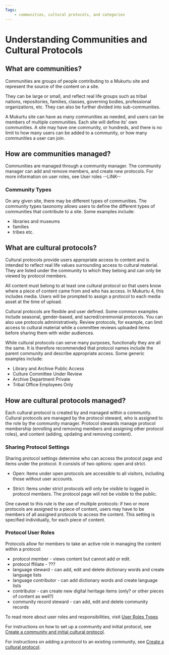 ```yaml
---
Tags:
    - communities, cultural protocols, and categories
---
```


# Understanding Communities and Cultural Protocols

## What are communities?

Communities are groups of people contributing to a Mukurtu site and represent the source of the content on a site. 

They can be large or small, and reflect real life groups such as tribal nations, repositories, families, classes, governing bodies, professional organizations, etc. They can also be further divided into sub-communities. 

A Mukurtu site can have as many communities as needed, and users can be members of multiple communities. Each site will define its' own communities. A site may have one community, or hundreds, and there is no limit to how many users can be added to a community, or how many communities a user can join.

## How are communities managed?

Communities are managed through a community manager. The community manager can add and remove members, and create new protocols. For more information on user roles, see User roles --LINK--

### Community Types

On any given site, there may be different types of communities. The community types taxonomy allows users to define the different types of communities that contribute to a site. Some examples include:

- libraries and museums
- families
- tribes etc. 

## What are cultural protocols?

Cultural protocols provide users appropriate access to content and is intended to reflect real life values surrounding access to cultural material. They are listed under the community to which they belong and can only be viewed by protocol members.

All content must belong to at least one cultural protocol so that users know where a piece of content came from and who has access. In Mukurtu 4, this includes media. Users will be prompted to assign a protocol to each media asset at the time of upload.

Cultural protocols are flexible and user defined. Some common examples include seasonal, gender-based, and sacred/ceremonial protocols. You can also use protocols administratively. Review protocols, for example, can limit access to cultural material while a committee reviews uploaded items before sharing them with wider audiences.

While cultural protocols can serve many purposes, functionally they are all the same. It is therefore recommended that protocol names include the parent community and describe appropriate access. Some generic examples include:

- Library and Archive Public Access
- Culture Committee Under Review
- Archive Department Private
- Tribal Office Employees Only

## How are cultural protocols managed?

Each cultural protocol is created by and managed within a community. Cultural protocols are managed by the protocol steward, who is assigned to the role by the community manager. Protocol stewards manage protocol membership (enrolling and removing members and assigning other protocol roles), and content (adding, updating and removing content).

### Sharing Protocol Settings

Sharing protocol settings determine who can access the protocol page and items under the protocol. It consists of two options: open and strict.

- Open: Items under open protocols are accessible to all visitors, including those without user accounts.

- Strict: Items under strict protocols will only be visible to logged in protocol members. The protocol page will not be visible to the public.

One caveat to this rule is the use of multiple protocols: if two or more protocols are assigned to a piece of content, users may have to be members of all assigned protocols to access the content. This setting is specified individually, for each piece of content.

### Protocol User Roles

Protocols allow for members to take an active role in managing the content within a protocol:

- protocol member - views content but cannot add or edit.
- protocol ffiliate - ???
- language steward - can add, edit and delete dictionary words and create language lists
- language contributor - can add dictionary words and create language lists
- contributor - can create new digital heritage items (only? or other pieces of content as well?)
- community record steward - can add, edit and delete community records

To read more about user roles and responsibilities, visit [User Roles Types](../users/user-role-types.md) 

For instructions on how to set up a community and initial protocol, see [Create a community and initial cultural protocol](./CreateACommunityAndInitialCulturalProtocol.md).

For instructions on adding a protocol to an existing community, see 
[Create a cultural protocol](CreateACulturalProtocol.md). 

